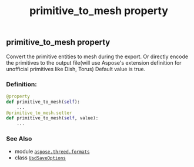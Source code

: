 ﻿---
title: primitive_to_mesh property
second_title: Aspose.3D for Python via .NET API References
description: 
type: docs
weight: 100
url: /python-net/aspose.threed.formats/usdsaveoptions/primitive_to_mesh/
is_root: false
---

## primitive_to_mesh property


Convert the primitive entities to mesh during the export.
Or directly encode the primitives to the output file(will use Aspose's extension definition for unofficial primitives like Dish, Torus)
Default value is true.
### Definition:
```python
@property
def primitive_to_mesh(self):
    ...
@primitive_to_mesh.setter
def primitive_to_mesh(self, value):
    ...
```

### See Also
* module [`aspose.threed.formats`](../../)
* class [`UsdSaveOptions`](/3d/python-net/aspose.threed.formats/usdsaveoptions)
